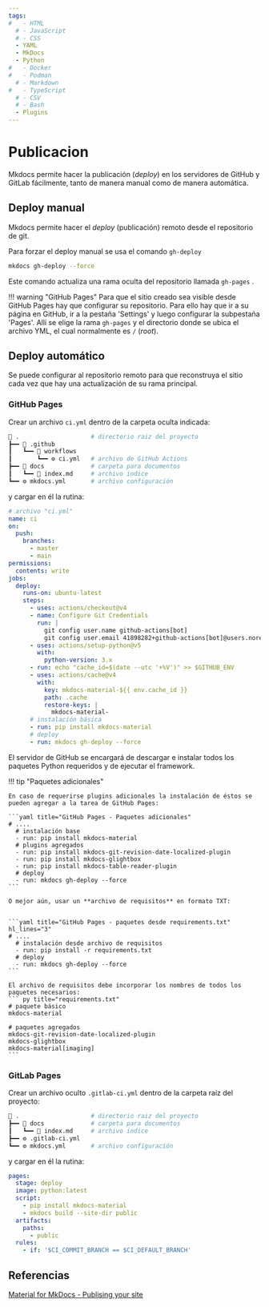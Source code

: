 ```yaml
---
tags:
#   - HTML
  # - JavaScript
  # - CSS
  - YAML
  - MkDocs
  - Python
#   - Docker
#   - Podman
  # - Markdown
#   - TypeScript
  # - CSV
  # - Bash
  - Plugins
---
```




# Publicacion

Mkdocs permite hacer la publicación (*deploy*) en los servidores de GitHub y GitLab fácilmente, tanto de manera manual como de manera automática.



## Deploy manual


Mkdocs permite hacer el *deploy* (publicación) remoto desde el repositorio de git.

Para forzar el deploy manual se usa el comando `gh-deploy`

```bash
mkdocs gh-deploy --force
```
Este comando actualiza una rama oculta del repositorio llamada `gh-pages` .

!!! warning "GitHub Pages"
    Para que el sitio creado sea visible desde GitHub Pages hay que configurar su repositorio. Para ello hay que ir a su página en GitHub, ir a la pestaña 'Settings' y luego configurar la subpestaña 'Pages'. Allí se elige la rama `gh-pages` y el directorio donde se ubica el archivo YML, el cual normalmente es `/` (*root*).


## Deploy automático

Se puede configurar al repositorio remoto para que reconstruya el sitio cada vez que hay una actualización de su rama principal.

### GitHub Pages

Crear un archivo `ci.yml` dentro de la carpeta oculta indicada:


```bash hl_lines="2-4" title="GitHub Pages - Ruta de GitHub Actions"
📂 .                    # directorio raiz del proyecto
┣━━ 📂 .github
┃   ┗━━ 📂 workflows
┃       ┗━━ ⚙️ ci.yml   # archivo de GitHub Actions
┣━━ 📂 docs             # carpeta para documentos
┃   ┗━━ 📄 index.md     # archivo indice
┗━━ ⚙️ mkdocs.yml       # archivo configuración
``` 

y cargar en él la rutina:

```yaml title="GitHub Pages - Rutina de deploy automático" hl_lines="29-32"
# archivo "ci.yml"
name: ci 
on:
  push:
    branches:
      - master 
      - main
permissions:
  contents: write
jobs:
  deploy:
    runs-on: ubuntu-latest
    steps:
      - uses: actions/checkout@v4
      - name: Configure Git Credentials
        run: |
          git config user.name github-actions[bot]
          git config user.email 41898282+github-actions[bot]@users.noreply.github.com
      - uses: actions/setup-python@v5
        with:
          python-version: 3.x
      - run: echo "cache_id=$(date --utc '+%V')" >> $GITHUB_ENV 
      - uses: actions/cache@v4
        with:
          key: mkdocs-material-${{ env.cache_id }}
          path: .cache
          restore-keys: |
            mkdocs-material-
      # instalación básica
      - run: pip install mkdocs-material 
      # deploy
      - run: mkdocs gh-deploy --force
```

El servidor de GitHub se encargará de descargar e instalar todos los paquetes Python requeridos y de ejecutar el framework.

!!! tip "Paquetes adicionales"

    En caso de requerirse plugins adicionales la instalación de éstos se pueden agregar a la tarea de GitHub Pages:
    
    ```yaml title="GitHub Pages - Paquetes adicionales"
    # ....
      # instalación base
      - run: pip install mkdocs-material 
      # plugins agregados
      - run: pip install mkdocs-git-revision-date-localized-plugin
      - run: pip install mkdocs-glightbox
      - run: pip install mkdocs-table-reader-plugin
      # deploy
      - run: mkdocs gh-deploy --force
    ```

    O mejor aún, usar un **archivo de requisitos** en formato TXT: 


    ```yaml title="GitHub Pages - paquetes desde requirements.txt" hl_lines="3"
    # ....
      # instalación desde archivo de requisitos 
      - run: pip install -r requirements.txt 
      # deploy
      - run: mkdocs gh-deploy --force
    ```

    El archivo de requisitos debe incorporar los nombres de todos los paquetes necesarios:
    ``` py title="requirements.txt"
    # paquete básico
    mkdocs-material 

    # paquetes agregados
    mkdocs-git-revision-date-localized-plugin
    mkdocs-glightbox
    mkdocs-material[imaging]
    ```

### GitLab Pages



Crear un archivo oculto `.gitlab-ci.yml` dentro de la carpeta raíz del proyecto:


```bash  hl_lines="4" title="GitLab Pages - Ruta de archivo"
📂 .                    # directorio raiz del proyecto
┣━━ 📂 docs             # carpeta para documentos
┃   ┗━━ 📄 index.md     # archivo indice
┣━━ ⚙️ .gitlab-ci.yml
┗━━ ⚙️ mkdocs.yml       # archivo configuración
```

y cargar en él la rutina:

```yaml title="GitLab Pages - Rutina de deploy automático"
pages:
  stage: deploy
  image: python:latest
  script:
    - pip install mkdocs-material
    - mkdocs build --site-dir public
  artifacts:
    paths:
      - public
  rules:
    - if: '$CI_COMMIT_BRANCH == $CI_DEFAULT_BRANCH'
```




## Referencias


[Material for MkDocs - Publising your site](https://squidfunk.github.io/mkdocs-material/publishing-your-site/)